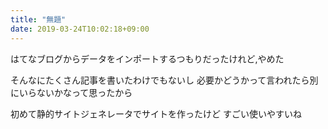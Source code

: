 ```yaml
---
title: "無題"
date: 2019-03-24T10:02:18+09:00
---
```

はてなブログからデータをインポートするつもりだったけれど,やめた
<!--more-->
そんなにたくさん記事を書いたわけでもないし
必要かどうかって言われたら別にいらないかなって思ったから

初めて静的サイトジェネレータでサイトを作ったけど
すごい使いやすいね